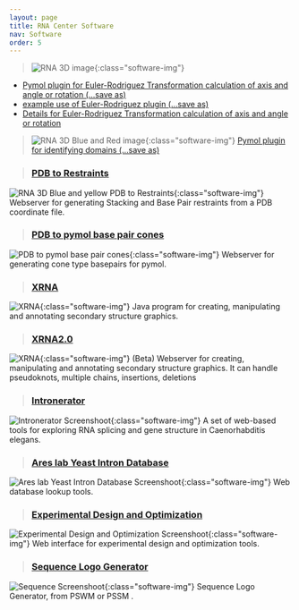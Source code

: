 ```yaml
---
layout: page
title: RNA Center Software
nav: Software
order: 5
---
```


> ![RNA 3D image](images/software/axisfig1.png){:class="software-img"}
- [Pymol plugin for Euler-Rodriguez Transformation calculation of axis and angle or rotation (...save as)](http://rna.ucsc.edu/rnacenter/erodaxis.py) <br/>
- [example use of Euler-Rodriguez plugin (...save as)](http://rna.ucsc.edu/rnacenter/erodexampl.pml) <br/>
- [Details for Euler-Rodriguez Transformation calculation of axis and angle or rotation](http://rna.ucsc.edu/rnacenter/erod.html)


> ![RNA 3D Blue and Red image](images/software/4domains.png){:class="software-img"}
[Pymol plugin for identifying domains (...save as)](http://rna.ucsc.edu/rnacenter/simpdomains.py)



> ### [PDB to Restraints](http://rna.ucsc.edu/pdbrestraints/)
![RNA 3D Blue and yellow PDB to Restraints](images/software/stack_white.png){:class="software-img"}
Webserver for generating Stacking and Base Pair restraints from a PDB coordinate file.


> ### [PDB to pymol base pair cones](http://rna.ucsc.edu/rnabasepairs/)
![PDB to pymol base pair cones](images/software/cones1.png){:class="software-img"}
Webserver for generating cone type basepairs for pymol. 


> ### [XRNA](http://rna.ucsc.edu/rnacenter/xrna/xrna.html)
![XRNA](images/software/xrna.jpg){:class="software-img"}
Java program for creating, manipulating and annotating secondary structure graphics. 

> ### [XRNA2.0](http://rna.ucsc.edu/xrna2.0/)
![XRNA](images/software/scott_ribozyme2.jpg){:class="software-img"}
(Beta) Webserver for creating, manipulating and annotating secondary structure graphics. It can handle pseudoknots, multiple chains, insertions, deletions

> ### [Intronerator](http://genome-test.cse.ucsc.edu/Intronerator/)
![Intronerator Screenshoot](images/software/intronerator.jpg){:class="software-img"}
A set of web-based tools for exploring RNA splicing and gene structure in Caenorhabditis elegans.

> ### [Ares lab Yeast Intron Database](http://metarray.ucsc.edu/yeast_intron_db/)
![Ares lab Yeast Intron Database Screenshoot](images/software/introndb.png){:class="software-img"}
Web database lookup tools. 

> ### [Experimental Design and Optimization](http://rna.ucsc.edu/expdesign/)
![Experimental Design and Optimization Screenshoot](images/software/surface1.12.png){:class="software-img"}
Web interface for experimental design and optimization tools. 

> ### [Sequence Logo Generator](http://areslab.ucsc.edu/seqlogo/)
![Sequence Screenshoot](images/software/seqlogo.png){:class="software-img"}
Sequence Logo Generator, from PSWM or PSSM . 

